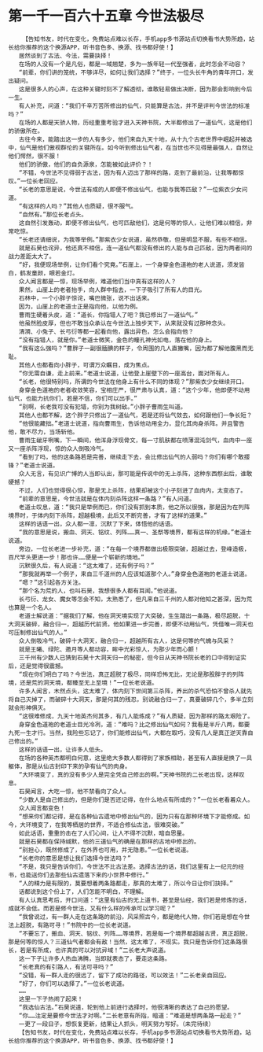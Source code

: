 # 第一千一百六十五章 今世法极尽
        【告知书友，时代在变化，免费站点难以长存，手机app多书源站点切换看书大势所趋，站长给你推荐的这个换源APP，听书音色多、换源、找书都好使！】
       居然谈到了古法、今法，需要抉择！
       在场的人没有一个是凡俗，都是一域翘楚，多为一族年轻一代至强者，此时怎会不动容？
       “前辈，你们讲的笼统，不够详尽，如何让我们选择？”终于，一位头长牛角的青年开口，发出疑问。
       这是很多人的心声，在这种关键时刻不了解透彻，谁敢轻易做出决断，因为那会影响到今后一生。
       有人补充，问道：“我们千辛万苦所修出的仙气，只能算是古法，并不是评判今世法的标准吗？”
       在场的人都是天骄人物，历经重重考验才进入天神书院，大半都修出了一道仙气，这是他们的骄傲所在。
       古往今来，能踏出这一步的人有多少，他们来自九天十地，从十九个古老世界中崛起并被选中，仙气是他们傲视群伦的关键所在。如今听到修出仙气者，在当世也不见得是最强人，自然让他们愕然，很不服！
       他们的骄傲，他们的自负源泉，怎能被如此评价？！
       “不错，今世法不见得弱于古法，因为有人迈出了那样的路，走到了最前沿，让我等都惊叹。”一位长老回应。
       “长老的意思是说，今世法有成的人即便不修出仙气，也能与我等匹敌？”一位紫衣少女问道。
       “有这样的人吗？”其他人也质疑，很不服气。
       “自然有。”那位长老点头。
       这自然引发轰动，即便不修出仙气，也可匹敌他们，这是何等的惊人，让他们难以相信，非常吃惊。
       “长老还请细说，为我等举例。”那紫衣少女说道，虽然恭敬，但是明显不服，有些不相信。
       就是石昊也诧异，他还真不相信，连一道仙气都没有修出的人能与自己匹敌，因为两者间的战力差距太大了。
       “好，我便现场举例，让你们看个究竟。”石崖上，一个身穿金色道袍的老人说道，须发皆白，鹤发童颜，眼若金灯。
       众人闻言都是一惊，现场举例，难道他们当中真有这样的人？
       果然，山崖上的老者抬手，向人群中指去，一下子吸引了所有人的目光。
       石林中，一个小胖子惊诧，嘴巴微张，说不出话来。
       因为，山崖上的老道士正是指向他，以他为例。
       曹雨生硬着头皮，道：“道长，你指错人了吧？我已修出了一道仙气。”
       他虽然脸皮厚，但也不敢当众承认在今世法上独步天下，从来就没有过那种念头。
       清漪、小兔子、长弓衍等都一起看向他，露出异色，怎么会指向他？
       “没有指错人，就是你。”老道士微笑，金色的瞳孔神光如电，落在他的身上。
       “我有这么强吗？”曹胖子一副很腼腆的样子，令周围的几人直撇嘴，因为都了解他腹黑而无耻。
       其他人也都看向小胖子，可谓万众瞩目，成为焦点。
       “你无需自谦，走上前来。”老道士说道，让他登上崖壁下的一座高台，面对所有人。
       “长老，他很特别吗，所谓的今世法在他身上有什么不同的体现？”那紫衣少女继续开口。
       身穿金色道袍的老者收敛笑容，宝相庄严，很严肃与认真，道：“这个少年，他即便不动用仙气，也能力抗你们，若是不信，你们可以出手。”
       “别啊，长老我可没有犯错，你别为我树敌。”小胖子曹雨生叫道。
       其他人也都不解，这个胖子只修出了一道仙气，若是还将仙气敛去，如何跟他们一争长短？
       “他很能藏拙。”老道士说道，指向曹雨生，告诉他动用全力，显化其肉身杀阵。并且警告他，敢不尽力，当场斩他。
       曹雨生龇牙咧嘴，下一瞬间，他浑身浮现骨文，每一寸肌肤都在喷薄混沌剑气，血肉中一座又一座杀阵浮现，惊的众人倒吸冷气。
       “看到了吗，他的这条路若是完善，继续走下去，会比修出仙气的人弱吗？你们有哪个敢撄锋？”老道士说道。
       众人无言，有见识广博的人当即认出，那可能是传说中的无上杀阵，这种东西祭出后，谁敢硬撼？
       不过，人们也觉得很心惊，那是无上杀阵，结果却被这个小子刻进了血肉内，太变态了。
       “前辈的意思是，今世法就是在体内刻杀阵这样一条路？”有人问道。
       老道士叹息，道：“我只是举例而已，你们没有抓到本质，他之所以很强，那是因为在列阵境界时，于体内刻下杀阵，超越极境，此后又不断完善，才有了这样的道果。”
       这样的话语一出，众人都一凛，沉默了下来，体悟他的话语。
       “我的意思是说，搬血、洞天、铭纹、列阵……真一、圣祭等境界，都有这样的机缘。”老道士说道。
       旁边，一位长老进一步补充，道：“在每一个境界都做出极限突破，超越过去，登峰造极，百尺竿头更进一步！那也许……便是一个崭新的境地。”
       沉默很久后，有人说道：“这太难了，还有例子吗？”
       “那我就再举一个例子，来自三千道州的人应该知道那个人。”身穿金色道袍的老道士说道。
       “嗯？”这引起各方关注。
       “那个名为荒的人，也叫石昊，我想很多人都有耳闻。”他说道。
       长弓衍、龙女、魔女等怎会不知，太熟悉了，但凡来自三千州的人都对他知之甚深，因为荒也算是一个名人。
       老道士解说道：“据我们了解，他在洞天境实现了大突破，生生踏出一条路，极尽超脱，十大洞天破碎，融合归一，超越历代前贤。他如果进一步完善，即便不动用仙气，凭借唯一洞天也可压制修出仙气的人。”
       众人倒吸冷气，破碎十大洞天，融合归一，超越所有古人，这是何等的气魄与风采？
       就是王曦、绿陀、邀月等人都动容，眸中光彩惊人，为那少年而心颤！
       三千州有少数人已猜到石昊十大洞天归一的秘密，但今日从天神书院长老的口中得到证实后，还是觉得很震撼。
       “现在你们明白了吗？今世法，真正超脱了极尽，同样恐怖无比，无论是那股胖子的列阵境，还是荒的洞天境，都臻至无上至境！”一位长老说道。
       许多人闻言，木然点头，这太难了，体内刻下世间第三杀阵，养出的杀气恐怕不曾杀人就先将自己灭掉了，而破碎十大洞天，那是何其的残忍，别说融合归一了，真要破碎几个，多半立刻就会形神俱灭。
       “这很难修成，九天十地英杰何其多，有几人能练成？”有人质疑，因为那样的路太艰险了。
       身穿金色道袍的老道士目光冷冽，道：“难吗？比之修出仙气如何？我看是半斤八两，都要九死一生才行。当然，我险些忘记了，你们能修出仙气，大都在取巧，没有几人是真正逆天靠自己修出的。”
       这样的话语一出，让许多人低头。
       在场的各种英杰都明白何意，这里绝大多数人都得到了家族相助，甚至有人直接是换了一具躯体，那是从仙古封印下来的孕有仙气的肉身。
       “大环境变了，真的没有多少人是完全凭自己修出的啊。”天神书院的二长老出现，这样叹息。
       石昊闻言，大吃一惊，他不禁看向了众人。
       “少数人是自己修出的，但是你们是否还记得，在什么地点有所成的？”一位长老看着众人。
       众人闻言都变色！
       “想来你们都记得，是在各种仙古遗地中修出仙气的，因为只有在那种环境下才能修成。如今，大环境变了，在我等栖居的世界，不适合修仙古法，很难突破。”
       如此话语，重重的击在了人们心间，让人不得不沉默，暗自思量。
       就是石昊都在保持缄默，他的三道仙气的确是在那样的古地中修出的。
       “别担心，既然修成了，在外界也可用，并无隐患。”一位长老说道。
       “长老你的意思是想让我们选择今世法吗？”
       “不是，我只是告诉你们，今世法不比古法差。选择古法的话，我们这里有上一纪元的经书，也能送你们去那些仙古遗落下来的小世界中修行。”
       “人的精力是有限的，莫要想着两条路都走，那真的太难了，所以今日让你们抉择。”
       话都说到这个份上了，人们怎能不明白，不理解。
       有人认真思考后，开口问道：“这里有仙古的无上道书，甚至是仙经，我们若是修炼的话，成就不会低。而若是修今世法，又有什么样的传承可以学习呢？”
       “我曾说过，有一群人走在这条路的前沿，风采照古今，都是绝代人物，你们若是想在今世法上超脱，有路可寻！”书院中的一位长老说道。
       “不要忘了，搬血、洞天、铭纹、列阵……等境界，若是每一个境界都超越古贤，真正超脱，那是何等的惊人？三道仙气者都会有敌！当然，这太难了，不现实。我只是告诉你们这条路很长，若是有所成，也许真的可以对抗异域！”二长老大声说道。
       这一下子让许多人热血沸腾，当即就表态了，要走这条路。
       “长老真的有引路人，有法可寻吗？”
       “没错，有一群人走的很远了，留下了成功的路径，可以效法！”二长老亲自回应。
       “好了，你们可以选择了。”一位长老说道。
       ……
       这里一下子热闹了起来！
       “我选仙古法。”石昊说道，轮到他上前进行选择时，他很清晰的表达了自己的愿望。
       “你……注定是要修今世法才对啊。”二长老意有所指，暗道：“难道是想两条路一起走？”
       一更了一段日子，想恢复更新，结果让人抓头，明天努力写好。（未完待续）
       【告知书友，时代在变化，免费站点难以长存，手机app多书源站点切换看书大势所趋，站长给你推荐的这个换源APP，听书音色多、换源、找书都好使！】